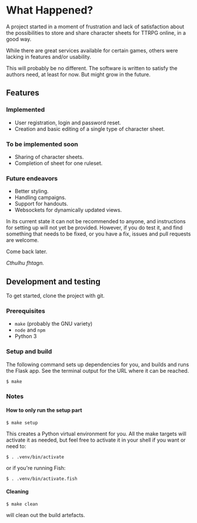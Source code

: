 # What Happened?

A project started in a moment of frustration and lack of satisfaction about the possibilities to store and share character sheets for TTRPG online, in a good way.

While there are great services available for certain games, others were lacking in features and/or usability.

This will probably be no different. The software is written to satisfy the authors need, at least for now. But might grow in the future.

## Features

### Implemented

-   User registration, login and password reset.
-   Creation and basic editing of a single type of character sheet.

### To be implemented soon

-   Sharing of character sheets.
-   Completion of sheet for one ruleset.

### Future endeavors

-   Better styling.
-   Handling campaigns.
-   Support for handouts.
-   Websockets for dynamically updated views.

In its current state it can not be recommended to anyone, and instructions for setting up will not yet be provided. However, if you do test it, and find something that needs to be fixed, or you have a fix, issues and pull requests are welcome.

Come back later.

_Cthulhu fhtagn._

## Development and testing

To get started, clone the project with git.

### Prerequisites

-   `make` (probably the GNU variety)
-   `node` and `npm`
-   Python 3

### Setup and build

The following command sets up dependencies for you, and builds and runs the
Flask app. See the terminal output for the URL where it can be reached.

`$ make`

### Notes

#### How to only run the setup part

`$ make setup`

This creates a Python virtual environment for you. All the make targets will
activate it as needed, but feel free to activate it in your shell if you want or
need to:

`$ . .venv/bin/activate`

or if you're running Fish:

`$ . .venv/bin/activate.fish`

#### Cleaning

`$ make clean`

will clean out the build artefacts.
